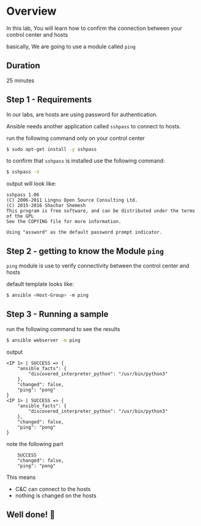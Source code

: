 <link rel='stylesheet' href='../assets/css/main.css'/>

# Overview

In this lab, You will learn how to confirm the connection between your control center and hosts

basically, We are going to use a module called `ping` 


## Duration

25 minutes


## Step 1 - Requirements

In our labs, are hosts are using password for authentication. 

Ansible needs another application called `sshpass` to connect to hosts.

run the following command only on your control center

```bash
$ sudo apt-get install -y sshpass
```

to confirm that `sshpass` is installed use the following command:

```bash
$ sshpass -V
```
output will look like:

```console
sshpass 1.06
(C) 2006-2011 Lingnu Open Source Consulting Ltd.
(C) 2015-2016 Shachar Shemesh
This program is free software, and can be distributed under the terms of the GPL
See the COPYING file for more information.

Using "assword" as the default password prompt indicator.
```


## Step 2 - getting to know the Module `ping`

`ping` module is use to verify connectivity between the control center and hosts

default template looks like:

```bash
$ ansible <Host-Group> -m ping
```

## Step 3 - Running a sample

run the following command to see the results

```bash
$ ansible webserver -m ping
```

output

```console
<IP 1> | SUCCESS => {
    "ansible_facts": {
        "discovered_interpreter_python": "/usr/bin/python3"
    },
    "changed": false,
    "ping": "pong"
}
<IP 1> | SUCCESS => {
    "ansible_facts": {
        "discovered_interpreter_python": "/usr/bin/python3"
    },
    "changed": false,
    "ping": "pong"
}

```

note the following part
```console
    SUCCESS
    "changed": false,
    "ping": "pong"
```

This means
- C&C can connect to the hosts
- nothing is changed on the hosts


## Well done! 👏
